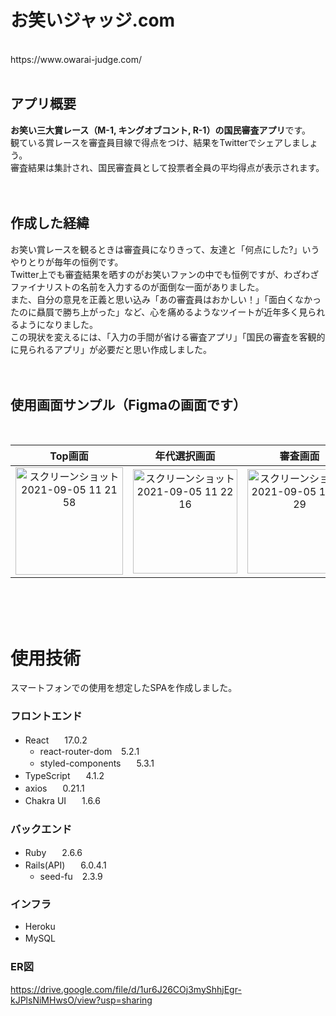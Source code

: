 # お笑いジャッジ.com  
<br />
https://www.owarai-judge.com/ 
<br />
<br />

## アプリ概要
**お笑い三大賞レース（M-1, キングオブコント, R-1）の国民審査アプリ**です。  
観ている賞レースを審査員目線で得点をつけ、結果をTwitterでシェアしましょう。  
審査結果は集計され、国民審査員として投票者全員の平均得点が表示されます。  
<br />
<br />

## 作成した経緯
お笑い賞レースを観るときは審査員になりきって、友達と「何点にした?」いうやりとりが毎年の恒例です。  
Twitter上でも審査結果を晒すのがお笑いファンの中でも恒例ですが、わざわざファイナリストの名前を入力するのが面倒な一面がありました。  
また、自分の意見を正義と思い込み「あの審査員はおかしい！」「面白くなかったのに贔屓で勝ち上がった」など、心を痛めるようなツイートが近年多く見られるようになりました。  
この現状を変えるには、「入力の手間が省ける審査アプリ」「国民の審査を客観的に見られるアプリ」が必要だと思い作成しました。  
<br />
<br />

## 使用画面サンプル（Figmaの画面です）
<br />

| Top画面 | 年代選択画面 | 審査画面 | 審査結果画面 |
| :---: | :---: | :---: | :---: |
| <img width="172" alt="スクリーンショット 2021-09-05 11 21 58" src="https://user-images.githubusercontent.com/69828703/132112821-103351d0-a0bd-4743-b22d-428154c61304.png"> | <img width="167" alt="スクリーンショット 2021-09-05 11 22 16" src="https://user-images.githubusercontent.com/69828703/132112829-b0a095ec-00c9-49ef-8b3d-f00d4947ccd6.png"> | <img width="167" alt="スクリーンショット 2021-09-05 11 22 29" src="https://user-images.githubusercontent.com/69828703/132112839-4d068ee2-85c4-4a51-ab5c-ee21871b73b7.png"> | <img width="166" alt="スクリーンショット 2021-09-05 11 22 45" src="https://user-images.githubusercontent.com/69828703/132112847-8f86cb25-a6a5-4cac-a18f-bd41692298a2.png"> |  
<br />
<br />
<br />

# 使用技術
スマートフォンでの使用を想定したSPAを作成しました。

### フロントエンド
- React　&ensp; 17.0.2
  - react-router-dom &ensp; 5.2.1
  - styled-components　&ensp; 5.3.1
- TypeScript　&ensp; 4.1.2
- axios　&ensp; 0.21.1
- Chakra UI　&ensp; 1.6.6

### バックエンド
- Ruby　&ensp; 2.6.6
- Rails(API)　&ensp; 6.0.4.1
  - seed-fu &ensp; 2.3.9 

### インフラ
- Heroku
- MySQL　&ensp; 

### ER図
https://drive.google.com/file/d/1ur6J26COj3myShhjEgr-kJPlsNiMHwsO/view?usp=sharing
